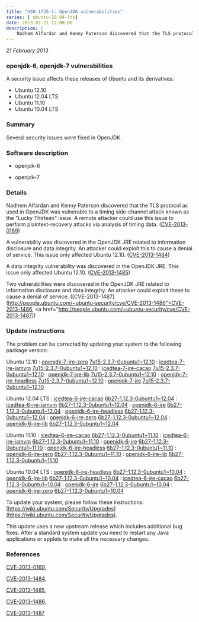```yaml
---
title: "USN-1735-1: OpenJDK vulnerabilities"
series: [ ubuntu-10.04-lts]
date: 2013-02-21 12:00:00
description: |
    Nadhem Alfardan and Kenny Paterson discovered that the TLS protocol as used in OpenJDK was vulnerable to a timing side-channel attack known as the &quot;Lucky Thirteen&quot; issue. A remote attacker could use this issue to perform plaintext-recovery attacks via analysis of timing data. ([CVE-2013-0169](http://people.ubuntu.com/~ubuntu-security/cve/CVE-2013-0169))
--- 
```

 
 

*21 February 2013*

### openjdk-6, openjdk-7 vulnerabilities

A security issue affects these releases of Ubuntu and its derivatives:

* Ubuntu 12.10
* Ubuntu 12.04 LTS
* Ubuntu 11.10
* Ubuntu 10.04 LTS

### Summary

Several security issues were fixed in OpenJDK. 

### Software description

* openjdk-6 

* openjdk-7 

### Details

Nadhem Alfardan and Kenny Paterson discovered that the TLS protocol as used in OpenJDK was vulnerable to a timing side-channel attack known as the &quot;Lucky Thirteen&quot; issue. A remote attacker could use this issue to perform plaintext-recovery attacks via analysis of timing data. ([CVE-2013-0169](http://people.ubuntu.com/~ubuntu-security/cve/CVE-2013-0169))

A vulnerability was discovered in the OpenJDK JRE related to information disclosure and data integrity. An attacker could exploit this to cause a denial of service. This issue only affected Ubuntu 12.10. ([CVE-2013-1484](http://people.ubuntu.com/~ubuntu-security/cve/CVE-2013-1484))

A data integrity vulnerability was discovered in the OpenJDK JRE. This issue only affected Ubuntu 12.10. ([CVE-2013-1485](http://people.ubuntu.com/~ubuntu-security/cve/CVE-2013-1485))

Two vulnerabilities were discovered in the OpenJDK JRE related to information disclosure and data integrity. An attacker could exploit these to cause a denial of service. ([CVE-2013-1487](http://people.ubuntu.com/~ubuntu-security/cve/CVE-2013-1486">CVE-2013-1486</a>, <a href="http://people.ubuntu.com/~ubuntu-security/cve/CVE-2013-1487)) 

### Update instructions

The problem can be corrected by updating your system to the following package version:

Ubuntu 12.10
 : [openjdk-7-jre-zero](https://launchpad.net/ubuntu/+source/openjdk-7) <span> [7u15-2.3.7-0ubuntu1~12.10](https://launchpad.net/ubuntu/+source/openjdk-7/7u15-2.3.7-0ubuntu1~12.10) </span> 
 : [icedtea-7-jre-jamvm](https://launchpad.net/ubuntu/+source/openjdk-7) <span> [7u15-2.3.7-0ubuntu1~12.10](https://launchpad.net/ubuntu/+source/openjdk-7/7u15-2.3.7-0ubuntu1~12.10) </span> 
 : [icedtea-7-jre-cacao](https://launchpad.net/ubuntu/+source/openjdk-7) <span> [7u15-2.3.7-0ubuntu1~12.10](https://launchpad.net/ubuntu/+source/openjdk-7/7u15-2.3.7-0ubuntu1~12.10) </span> 
 : [openjdk-7-jre-lib](https://launchpad.net/ubuntu/+source/openjdk-7) <span> [7u15-2.3.7-0ubuntu1~12.10](https://launchpad.net/ubuntu/+source/openjdk-7/7u15-2.3.7-0ubuntu1~12.10) </span> 
 : [openjdk-7-jre-headless](https://launchpad.net/ubuntu/+source/openjdk-7) <span> [7u15-2.3.7-0ubuntu1~12.10](https://launchpad.net/ubuntu/+source/openjdk-7/7u15-2.3.7-0ubuntu1~12.10) </span> 
 : [openjdk-7-jre](https://launchpad.net/ubuntu/+source/openjdk-7) <span> [7u15-2.3.7-0ubuntu1~12.10](https://launchpad.net/ubuntu/+source/openjdk-7/7u15-2.3.7-0ubuntu1~12.10) </span> 

Ubuntu 12.04 LTS
 : [icedtea-6-jre-cacao](https://launchpad.net/ubuntu/+source/openjdk-6) <span> [6b27-1.12.3-0ubuntu1~12.04](https://launchpad.net/ubuntu/+source/openjdk-6/6b27-1.12.3-0ubuntu1~12.04) </span> 
 : [icedtea-6-jre-jamvm](https://launchpad.net/ubuntu/+source/openjdk-6) <span> [6b27-1.12.3-0ubuntu1~12.04](https://launchpad.net/ubuntu/+source/openjdk-6/6b27-1.12.3-0ubuntu1~12.04) </span> 
 : [openjdk-6-jre](https://launchpad.net/ubuntu/+source/openjdk-6) <span> [6b27-1.12.3-0ubuntu1~12.04](https://launchpad.net/ubuntu/+source/openjdk-6/6b27-1.12.3-0ubuntu1~12.04) </span> 
 : [openjdk-6-jre-headless](https://launchpad.net/ubuntu/+source/openjdk-6) <span> [6b27-1.12.3-0ubuntu1~12.04](https://launchpad.net/ubuntu/+source/openjdk-6/6b27-1.12.3-0ubuntu1~12.04) </span> 
 : [openjdk-6-jre-zero](https://launchpad.net/ubuntu/+source/openjdk-6) <span> [6b27-1.12.3-0ubuntu1~12.04](https://launchpad.net/ubuntu/+source/openjdk-6/6b27-1.12.3-0ubuntu1~12.04) </span> 
 : [openjdk-6-jre-lib](https://launchpad.net/ubuntu/+source/openjdk-6) <span> [6b27-1.12.3-0ubuntu1~12.04](https://launchpad.net/ubuntu/+source/openjdk-6/6b27-1.12.3-0ubuntu1~12.04) </span> 

Ubuntu 11.10
 : [icedtea-6-jre-cacao](https://launchpad.net/ubuntu/+source/openjdk-6) <span> [6b27-1.12.3-0ubuntu1~11.10](https://launchpad.net/ubuntu/+source/openjdk-6/6b27-1.12.3-0ubuntu1~11.10) </span> 
 : [icedtea-6-jre-jamvm](https://launchpad.net/ubuntu/+source/openjdk-6) <span> [6b27-1.12.3-0ubuntu1~11.10](https://launchpad.net/ubuntu/+source/openjdk-6/6b27-1.12.3-0ubuntu1~11.10) </span> 
 : [openjdk-6-jre](https://launchpad.net/ubuntu/+source/openjdk-6) <span> [6b27-1.12.3-0ubuntu1~11.10](https://launchpad.net/ubuntu/+source/openjdk-6/6b27-1.12.3-0ubuntu1~11.10) </span> 
 : [openjdk-6-jre-headless](https://launchpad.net/ubuntu/+source/openjdk-6) <span> [6b27-1.12.3-0ubuntu1~11.10](https://launchpad.net/ubuntu/+source/openjdk-6/6b27-1.12.3-0ubuntu1~11.10) </span> 
 : [openjdk-6-jre-zero](https://launchpad.net/ubuntu/+source/openjdk-6) <span> [6b27-1.12.3-0ubuntu1~11.10](https://launchpad.net/ubuntu/+source/openjdk-6/6b27-1.12.3-0ubuntu1~11.10) </span> 
 : [openjdk-6-jre-lib](https://launchpad.net/ubuntu/+source/openjdk-6) <span> [6b27-1.12.3-0ubuntu1~11.10](https://launchpad.net/ubuntu/+source/openjdk-6/6b27-1.12.3-0ubuntu1~11.10) </span> 

Ubuntu 10.04 LTS
 : [openjdk-6-jre-headless](https://launchpad.net/ubuntu/+source/openjdk-6) <span> [6b27-1.12.3-0ubuntu1~10.04](https://launchpad.net/ubuntu/+source/openjdk-6/6b27-1.12.3-0ubuntu1~10.04) </span> 
 : [openjdk-6-jre-lib](https://launchpad.net/ubuntu/+source/openjdk-6) <span> [6b27-1.12.3-0ubuntu1~10.04](https://launchpad.net/ubuntu/+source/openjdk-6/6b27-1.12.3-0ubuntu1~10.04) </span> 
 : [icedtea-6-jre-cacao](https://launchpad.net/ubuntu/+source/openjdk-6) <span> [6b27-1.12.3-0ubuntu1~10.04](https://launchpad.net/ubuntu/+source/openjdk-6/6b27-1.12.3-0ubuntu1~10.04) </span> 
 : [openjdk-6-jre](https://launchpad.net/ubuntu/+source/openjdk-6) <span> [6b27-1.12.3-0ubuntu1~10.04](https://launchpad.net/ubuntu/+source/openjdk-6/6b27-1.12.3-0ubuntu1~10.04) </span> 
 : [openjdk-6-jre-zero](https://launchpad.net/ubuntu/+source/openjdk-6) <span> [6b27-1.12.3-0ubuntu1~10.04](https://launchpad.net/ubuntu/+source/openjdk-6/6b27-1.12.3-0ubuntu1~10.04) </span> 

To update your system, please follow these instructions: [https://wiki.ubuntu.com/Security/Upgrades](https://wiki.ubuntu.com/Security/Upgrades).

This update uses a new upstream release which includes additional bug fixes. After a standard system update you need to restart any Java applications or applets to make all the necessary changes. 

### References

 
 [CVE-2013-0169](http://people.ubuntu.com/~ubuntu-security/cve/CVE-2013-0169), 

 [CVE-2013-1484](http://people.ubuntu.com/~ubuntu-security/cve/CVE-2013-1484), 

 [CVE-2013-1485](http://people.ubuntu.com/~ubuntu-security/cve/CVE-2013-1485), 

 [CVE-2013-1486](http://people.ubuntu.com/~ubuntu-security/cve/CVE-2013-1486), 

 [CVE-2013-1487](http://people.ubuntu.com/~ubuntu-security/cve/CVE-2013-1487)
 

